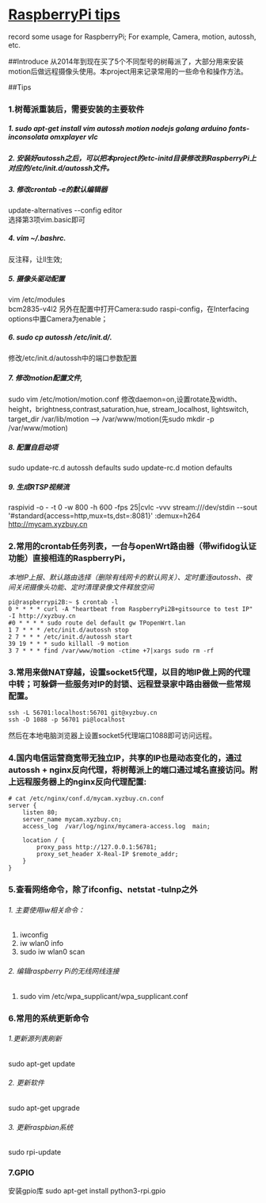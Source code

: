 # [RaspberryPi tips](https://github.com/lizpcarl/RaspberryPi-tips)
record some usage for RaspberryPi; For example,  Camera, motion, autossh, etc.

##Introduce
从2014年到现在买了5个不同型号的树莓派了，大部分用来安装motion后做远程摄像头使用。本project用来记录常用的一些命令和操作方法。

##Tips
### 1.树莓派重装后，需要安装的主要软件
##### 1. sudo apt-get install  vim autossh motion nodejs golang arduino fonts-inconsolata omxplayer vlc
##### 2. 安装好autossh之后，可以把本project的etc-initd目录修改到RaspberryPi上对应的/etc/init.d/autossh文件。
##### 3. 修改crontab -e的默认编辑器  
update-alternatives --config editor  
选择第3项vim.basic即可
##### 4. vim ~/.bashrc. 
反注释，让ll生效;
##### 5. 摄像头驱动配置
vim /etc/modules  
bcm2835-v4l2
另外在配置中打开Camera:sudo raspi-config，在Interfacing options中置Camera为enable；
##### 6. sudo cp autossh /etc/init.d/.  
修改/etc/init.d/autossh中的端口参数配置  
##### 7. 修改motion配置文件,
sudo vim /etc/motion/motion.conf
修改daemon=on,设置rotate及width、height，brightness,contrast,saturation,hue, stream_localhost, lightswitch, 
target_dir /var/lib/motion --> /var/www/motion(先sudo mkdir -p /var/www/motion)
##### 8. 配置自启动项
sudo update-rc.d autossh defaults
sudo update-rc.d motion defaults
##### 9. 生成RTSP视频流  
raspivid -o - -t 0 -w 800 -h 600 -fps 25|cvlc -vvv stream:///dev/stdin --sout  '#standard{access=http,mux=ts,dst=:8081}' :demux=h264
http://mycam.xyzbuy.cn


### 2.常用的crontab任务列表，一台与openWrt路由器（带wifidog认证功能）直接相连的RaspberryPi，
*本地IP上报、默认路由选择（删除有线网卡的默认网关）、定时重连autossh、夜间关闭摄像头功能、定时清理录像文件释放空间*

```
pi@raspberrypi2B:~ $ crontab -l
0 * * * * curl -A "heartbeat from RaspberryPi2B+gitsource to test IP" -I http://xyzbuy.cn
#0 * * * * sudo route del default gw TPopenWrt.lan 
1 7 * * * /etc/init.d/autossh stop  
2 7 * * * /etc/init.d/autossh start  
39 19 * * * sudo killall -9 motion  
3 7 * * * find /var/www/motion -ctime +7|xargs sudo rm -rf
```

### 3.常用来做NAT穿越，设置socket5代理，以目的地IP做上网的代理中转；可躲僻一些服务对IP的封锁、远程登录家中路由器做一些常规配置。
```
ssh -L 56701:localhost:56701 git@xyzbuy.cn
ssh -D 1088 -p 56701 pi@localhost
```
然后在本地电脑浏览器上设置socket5代理端口1088即可访问远程。

### 4.国内电信运营商宽带无独立IP，共享的IP也是动态变化的，通过autossh + nginx反向代理，将树莓派上的端口通过域名直接访问。附上远程服务器上的nginx反向代理配置:
```
# cat /etc/nginx/conf.d/mycam.xyzbuy.cn.conf
server {
    listen 80;
    server_name mycam.xyzbuy.cn;
    access_log  /var/log/nginx/mycamera-access.log  main;

    location / {
        proxy_pass http://127.0.0.1:56781;
        proxy_set_header X-Real-IP $remote_addr;
    }
}
```

### 5.查看网络命令，除了ifconfig、netstat -tulnp之外
###### 1. 主要使用iw相关命令：
1. iwconfig
2. iw wlan0 info
3. sudo iw wlan0 scan

###### 2. 编辑raspberry Pi的无线网线连接
1. sudo vim /etc/wpa_supplicant/wpa_supplicant.conf


### 6.常用的系统更新命令
###### 1.更新源列表刷新
sudo apt-get update
###### 2. 更新软件
sudo apt-get upgrade
###### 3. 更新raspbian系统
sudo rpi-update

### 7.GPIO
安装gpio库
sudo apt-get install python3-rpi.gpio